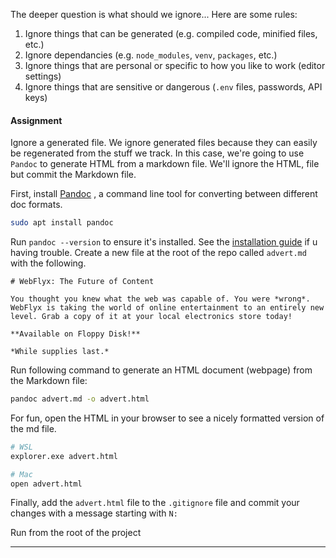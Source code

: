 The deeper question is what should we ignore...
Here are some rules:
1. Ignore things that can be generated (e.g. compiled code, minified files, etc.)
2. Ignore dependancies (e.g. ```node_modules```, ```venv```, ```packages```, etc.)
3. Ignore things that are personal or specific to how you like to work (editor settings)
4. Ignore things that are sensitive or dangerous (```.env``` files, passwords, API keys)

#### Assignment
Ignore a generated file. 
We ignore generated files because they can easily be regenerated from the stuff we track.
In this case, we're going to use ```Pandoc``` to generate HTML from a markdown file.
We'll ignore the HTML, file but commit the Markdown file.

First, install [Pandoc](https://www.pandoc.org/) , a command line tool for converting between different doc formats.

``` bash
sudo apt install pandoc
```

Run ```pandoc --version``` to ensure it's installed. 
See the [installation guide](https://www.pandoc.org/installing.html) if u having trouble.
Create a new file at the root of the repo called ```advert.md``` with the following.

```
# WebFlyx: The Future of Content

You thought you knew what the web was capable of. You were *wrong*. WebFlyx is taking the world of online entertainment to an entirely new level. Grab a copy of it at your local electronics store today!

**Available on Floppy Disk!**

*While supplies last.*
```

Run following command to generate an HTML document (webpage) from the Markdown file:

``` bash
pandoc advert.md -o advert.html
```

For fun, open the HTML in your browser to see a nicely formatted version of the md file.

``` bash
# WSL
explorer.exe advert.html

# Mac
open advert.html
```

Finally, add the ```advert.html``` file to the ```.gitignore``` file and commit your changes with a message starting with ```N:```

Run from the root of the project

---
